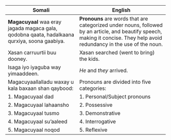 | **Somali**                                                                                   | **English**                                                                                   |
|---------------------------------------------------------------------------------------------|---------------------------------------------------------------------------------------------|
| **Magacuyaal** waa eray jagada magaca gala, qodobna qaata, hadalkaana qurxiya, soona gaabiya. | **Pronouns** are words that are categorized under nouns, followed by an article, and beautify speech, making it concise. They help avoid redundancy in the use of the noun. |
| Xasan carruurtii buu dooney.                                                                 | Xasan searched (went to bring) the kids.                                                    |
| Isaga iyo iyaguba way yimaaddeen.                                                            | *He* and *they* arrived.                                                                    |
| Magacuyaallalladu waxay u kala baxaan shan qaybood:                                          | Pronouns are divided into five categories:                                                  |
| 1. Magacuyaal dad                                                                            | 1. Personal/Subject pronouns                                                                |
| 2. Magacuyaal lahaansho                                                                      | 2. Possessive                                                                               |
| 3. Magacuyaal tusmo                                                                          | 3. Demonstrative                                                                           |
| 4. Magacuyaal su’aaleed                                                                      | 4. Interrogative                                                                           |
| 5. Magacuyaal noqod                                                                          | 5. Reflexive                                                                               |
